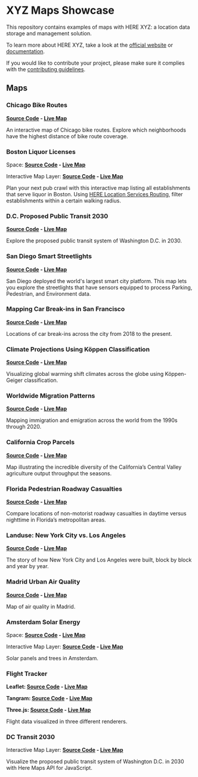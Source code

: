 # XYZ Maps Showcase

This repository contains examples of maps with HERE XYZ: a location data storage and management solution.

To learn more about HERE XYZ, take a look at the [official website](https://explore.xyz.here.com) or [documentation](https://here.xyz).

If you would like to contribute your project, please make sure it complies with the [contributing guidelines](https://github.com/heremaps/xyz-showcase/blob/master/CONTRIBUTING.md).

## Maps

### Chicago Bike Routes

__[Source Code](https://github.com/heremaps/xyz-showcase/tree/master/chicago-bike-map) - [Live Map](https://heremaps.github.io/xyz-showcase/chicago-bike-map)__

An interactive map of Chicago bike routes. Explore which neighborhoods have the highest distance of bike route coverage.

### Boston Liquor Licenses

Space: __[Source Code](https://github.com/heremaps/xyz-showcase/tree/master/boston-liquor) - [Live Map](https://heremaps.github.io/xyz-showcase/boston-liquor)__

Interactive Map Layer: __[Source Code](https://github.com/heremaps/xyz-showcase/tree/master/boston-liquor-iml) - [Live Map](https://heremaps.github.io/xyz-showcase/boston-liquor-iml)__

Plan your next pub crawl with this interactive map listing all establishments that serve liquor in Boston. Using [HERE Location Services Routing](https://developer.here.com/documentation/routing/topics/request-isoline.html), filter establishments within a certain walking radius.

### D.C. Proposed Public Transit 2030

__[Source Code](https://github.com/heremaps/xyz-showcase/tree/master/dc-transit-2030) - [Live Map](https://heremaps.github.io/xyz-showcase/dc-transit-2030)__

Explore the proposed public transit system of Washington D.C. in 2030.

### San Diego Smart Streetlights

__[Source Code](https://github.com/heremaps/xyz-showcase/tree/master/san-diego-streetlights) - [Live Map](https://heremaps.github.io/xyz-showcase/san-diego-streetlights)__

San Diego deployed the world's largest smart city platform.  This map lets you
explore the streetlights that have sensors equipped to process Parking,
Pedestrian, and Environment data.

### Mapping Car Break-ins in San Francisco

__[Source Code](https://github.com/heremaps/xyz-showcase/tree/master/sf-car-breakins) - [Live Map](https://heremaps.github.io/xyz-showcase/sf-car-breakins)__

Locations of car break-ins across the city from 2018 to the present.


### Climate Projections Using Köppen Classification

__[Source Code](https://github.com/heremaps/xyz-showcase/tree/master/climate-projections) - [Live Map](https://heremaps.github.io/xyz-showcase/climate-projections)__

Visualizing global warming shift climates across the globe using Köppen-Geiger classification.


### Worldwide Migration Patterns

__[Source Code](https://github.com/heremaps/xyz-showcase/tree/master/migration-patterns) - [Live Map](https://heremaps.github.io/xyz-showcase/migration-patterns)__

Mapping immigration and emigration across the world from the 1990s through 2020.

### California Crop Parcels

__[Source Code](https://github.com/heremaps/xyz-showcase/tree/master/california-crops) - [Live Map](https://heremaps.github.io/xyz-showcase/california-crops)__

Map illustrating the incredible diversity of the California’s Central Valley agriculture output throughput the seasons.

### Florida Pedestrian Roadway Casualties

__[Source Code](https://github.com/heremaps/xyz-showcase/tree/master/florida-collisions) - [Live Map](https://heremaps.github.io/xyz-showcase/florida-collisions)__

Compare locations of non-motorist roadway casualties in daytime versus nighttime in Florida’s metropolitan areas.

### Landuse: New York City vs. Los Angeles

__[Source Code](https://github.com/heremaps/xyz-showcase/tree/master/landuse-comparison) - [Live Map](https://heremaps.github.io/xyz-showcase/landuse-comparison)__

The story of how New York City and Los Angeles were built, block by block and year by year.

### Madrid Urban Air Quality

__[Source Code](https://github.com/heremaps/xyz-showcase/tree/master/madrid-air-quality) - [Live Map](https://heremaps.github.io/xyz-showcase/madrid-air-quality)__

Map of air quality in Madrid.

### Amsterdam Solar Energy

Space: __[Source Code](https://github.com/heremaps/xyz-showcase/tree/master/amsterdam-solar) - [Live Map](https://heremaps.github.io/xyz-showcase/amsterdam-solar)__

Interactive Map Layer: __[Source Code](https://github.com/heremaps/xyz-showcase/tree/master/amsterdam-solar-iml) - [Live Map](https://heremaps.github.io/xyz-showcase/amsterdam-solar-iml)__

Solar panels and trees in Amsterdam.

### Flight Tracker

__Leaflet: [Source Code](https://github.com/heremaps/xyz-showcase/tree/master/flights-leaflet) - [Live Map](https://heremaps.github.io/xyz-showcase/flights-leaflet)__

__Tangram: [Source Code](https://github.com/heremaps/xyz-showcase/tree/master/flights-tangram) - [Live Map](https://heremaps.github.io/xyz-showcase/flights-tangram)__

__Three.js: [Source Code](https://github.com/heremaps/xyz-showcase/tree/master/flights-threejs) - [Live Map](https://heremaps.github.io/xyz-showcase/flights-threejs)__

Flight data visualized in three different renderers.

### DC Transit 2030

Interactive Map Layer: __[Source Code](https://github.com/heremaps/xyz-showcase/tree/master/transit-mapsjs-iml) - [Live Map](https://heremaps.github.io/xyz-showcase/transit-mapsjs-iml)__

Visualize the proposed public transit system of Washington D.C. in 2030 with Here Maps API for JavaScript.
